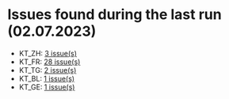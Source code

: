 # Issues found during the last run (02.07.2023)

- KT_ZH: [3 issue(s)](tools/KT_ZH_errors.csv)
- KT_FR: [28 issue(s)](tools/KT_FR_errors.csv)
- KT_TG: [2 issue(s)](tools/KT_TG_errors.csv)
- KT_BL: [1 issue(s)](tools/KT_BL_errors.csv)
- KT_GE: [1 issue(s)](tools/KT_GE_errors.csv)

